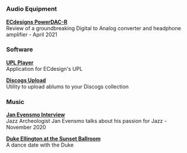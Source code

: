 
#

### Audio Equipment

**[ECdesigns PowerDAC-R](PDR-Preview)**    
Review of a groundbreaking Digital to Analog converter and headphone amplifier - April 2021

### Software

**[UPL Player](https://github.com/paulstephane/UPLPlayer)**    
Application for ECdesign's UPL



**[Discogs Upload](discogs_upload)**    
Utility to upload ablums to your Discogs collection

### Music

**[Jan Evensmo Interview](JanEvensmo)**    
Jazz Archeologist Jan Evensmo talks about his passion for Jazz - November 2020



**[Duke Ellington at the Sunset Ballroom](Sunset)**    
A dance date with the Duke



